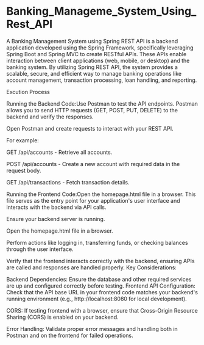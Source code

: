 # Banking_Manageme_System_Using_Rest_API


A Banking Management System using Spring REST API is a backend application developed using the Spring Framework, specifically leveraging Spring Boot and Spring MVC to create RESTful APIs. These APIs enable interaction between client applications (web, mobile, or desktop) and the banking system. By utilizing Spring REST API, the system provides a scalable, secure, and efficient way to manage banking operations like account management, transaction processing, loan handling, and reporting.

Excution Process

Running the Backend Code:Use Postman to test the API endpoints. Postman allows you to send HTTP requests (GET, POST, PUT, DELETE) to the backend and verify the responses.

Open Postman and create requests to interact with your REST API.

For example:

GET /api/accounts - Retrieve all accounts.

POST /api/accounts - Create a new account with required data in the request body.

GET /api/transactions - Fetch transaction details.

Running the Frontend Code:Open the homepage.html file in a browser. This file serves as the entry point for your application's user interface and interacts with the backend via API calls.

Ensure your backend server is running.

Open the homepage.html file in a browser.

Perform actions like logging in, transferring funds, or checking balances through the user interface.

Verify that the frontend interacts correctly with the backend, ensuring APIs are called and responses are handled properly.
Key Considerations:

Backend Dependencies: Ensure the database and other required services are up and configured correctly before testing.
Frontend API Configuration: Check that the API base URL in your frontend code matches your backend's running environment (e.g., http://localhost:8080 for local development).

CORS: If testing frontend with a browser, ensure that Cross-Origin Resource Sharing (CORS) is enabled on your backend.

Error Handling: Validate proper error messages and handling both in Postman and on the frontend for failed operations.
